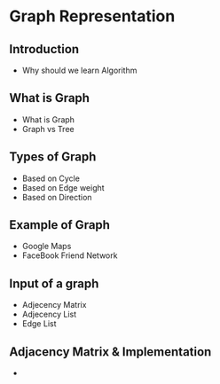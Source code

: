# Graph Representation

## Introduction

- Why should we learn Algorithm

## What is Graph

- What is Graph
- Graph vs Tree

## Types of Graph

- Based on Cycle
- Based on Edge weight
- Based on Direction

## Example of Graph

- Google Maps
- FaceBook Friend Network

## Input of a graph

- Adjecency Matrix
- Adjecency List
- Edge List

## Adjacency Matrix & Implementation
- 

